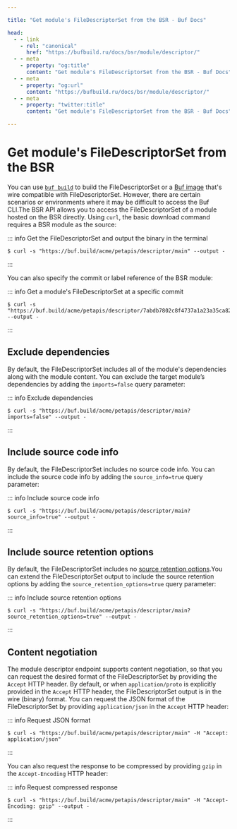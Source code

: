 ```yaml
---

title: "Get module's FileDescriptorSet from the BSR - Buf Docs"

head:
  - - link
    - rel: "canonical"
      href: "https://bufbuild.ru/docs/bsr/module/descriptor/"
  - - meta
    - property: "og:title"
      content: "Get module's FileDescriptorSet from the BSR - Buf Docs"
  - - meta
    - property: "og:url"
      content: "https://bufbuild.ru/docs/bsr/module/descriptor/"
  - - meta
    - property: "twitter:title"
      content: "Get module's FileDescriptorSet from the BSR - Buf Docs"

---
```


# Get module's FileDescriptorSet from the BSR

You can use [`buf build`](../../../reference/cli/buf/build/) to build the FileDescriptorSet or a [Buf image](../../../build/overview/) that's wire compatible with FileDescriptorSet. However, there are certain scenarios or environments where it may be difficult to access the Buf CLI.The BSR API allows you to access the FileDescriptorSet of a module hosted on the BSR directly. Using `curl`, the basic download command requires a BSR module as the source:

::: info Get the FileDescriptorSet and output the binary in the terminal

```console
$ curl -s "https://buf.build/acme/petapis/descriptor/main" --output -
```

:::

You can also specify the commit or label reference of the BSR module:

::: info Get a module's FileDescriptorSet at a specific commit

```console
$ curl -s "https://buf.build/acme/petapis/descriptor/7abdb7802c8f4737a1a23a35ca8266ef" --output -
```

:::

## Exclude dependencies

By default, the FileDescriptorSet includes all of the module's dependencies along with the module content. You can exclude the target module’s dependencies by adding the `imports=false` query parameter:

::: info Exclude dependencies

```console
$ curl -s "https://buf.build/acme/petapis/descriptor/main?imports=false" --output -
```

:::

## Include source code info

By default, the FileDescriptorSet includes no source code info. You can include the source code info by adding the `source_info=true` query parameter:

::: info Include source code info

```console
$ curl -s "https://buf.build/acme/petapis/descriptor/main?source_info=true" --output -
```

:::

## Include source retention options

By default, the FileDescriptorSet includes no [source retention options](https://github.com/protocolbuffers/protobuf/blob/main/src/google/protobuf/descriptor.proto#L732-L739).You can extend the FileDescriptorSet output to include the source retention options by adding the `source_retention_options=true` query parameter:

::: info Include source retention options

```console
$ curl -s "https://buf.build/acme/petapis/descriptor/main?source_retention_options=true" --output -
```

:::

## Content negotiation

The module descriptor endpoint supports content negotiation, so that you can request the desired format of the FileDescriptorSet by providing the `Accept` HTTP header. By default, or when `application/proto` is explicitly provided in the `Accept` HTTP header, the FileDescriptorSet output is in the wire (binary) format. You can request the JSON format of the FileDescriptorSet by providing `application/json` in the `Accept` HTTP header:

::: info Request JSON format

```console
$ curl -s "https://buf.build/acme/petapis/descriptor/main" -H "Accept: application/json"
```

:::

You can also request the response to be compressed by providing `gzip` in the `Accept-Encoding` HTTP header:

::: info Request compressed response

```console
$ curl -s "https://buf.build/acme/petapis/descriptor/main" -H "Accept-Encoding: gzip" --output -
```

:::

